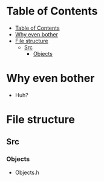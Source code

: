 # Table of Contents
- [Table of Contents](#table-of-contents)
- [Why even bother](#why-even-bother)
- [File structure](#file-structure)
  - [Src](#src)
    - [Objects](#objects)

# Why even bother
- Huh?
# File structure
## Src
### Objects
- Objects.h